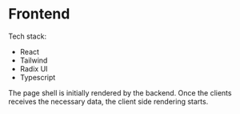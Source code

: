 # Frontend

Tech stack:

- React
- Tailwind
- Radix UI
- Typescript

The page shell is initially rendered by the backend. Once the clients receives the necessary data, the client side rendering starts.
